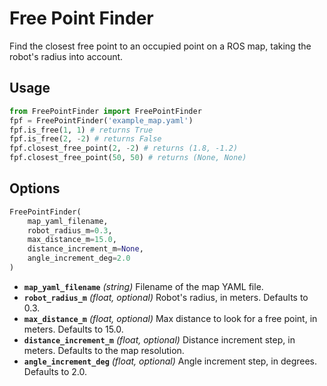 # Free Point Finder

Find the closest free point to an occupied point on a ROS map, taking the robot's radius into account.

## Usage

```python
from FreePointFinder import FreePointFinder
fpf = FreePointFinder('example_map.yaml')
fpf.is_free(1, 1) # returns True
fpf.is_free(2, -2) # returns False
fpf.closest_free_point(2, -2) # returns (1.8, -1.2)
fpf.closest_free_point(50, 50) # returns (None, None)
```

## Options

```python
FreePointFinder(
    map_yaml_filename,
    robot_radius_m=0.3,
    max_distance_m=15.0,
    distance_increment_m=None,
    angle_increment_deg=2.0
)
```

- **`map_yaml_filename`** *(string)* Filename of the map YAML file.
- **`robot_radius_m`** *(float, optional)* Robot's radius, in meters. Defaults to 0.3.
- **`max_distance_m`** *(float, optional)* Max distance to look for a free point, in meters. Defaults to 15.0.
- **`distance_increment_m`** *(float, optional)* Distance increment step, in meters. Defaults to the map resolution.
- **`angle_increment_deg`** *(float, optional)* Angle increment step, in degrees. Defaults to 2.0.
